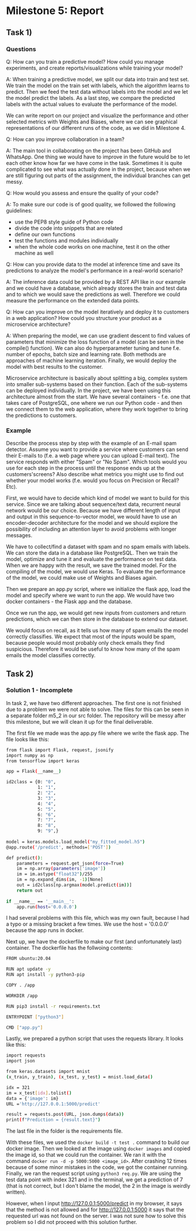 # Milestone 5: Report

## Task 1)
### Questions
Q: How can you train a predictive model? How could you manage experiments, and create reports/visualizations while training your model?

A: When training a predictive model, we split our data into train and test set. We train the model on the train set with labels, which the algorithm learns to predict. Then we feed the test data without labels into the model and we let the model predict the labels. As a last step, we compare the predicted labels with the actual values to evaluate the performance of the model.

We can write report on our project and visualize the performance and other selected metrics with Weights and Biases, where we can see graphical representations of our different runs of the code, as we did in Milestone 4.

Q: How can you improve collaboration in a team?

A: The main tool in collaborating on the project has been GitHub and WhatsApp. One thing we would have to improve in the future would be to let each other know how far we have come in the task. Sometimes it is quite complicated to see what was actually done in the project, because when we are still figuring out parts of the assignment, the individual branches can get messy.

Q: How would you assess and ensure the quality of your code?

A: To make sure our code is of good quality, we followed the following guidelines:

- use the PEP8 style guide of Python code
- divide the code into snippets that are related
- define our own functions
- test the functions and modules individually
- when the whole code works on one machine, test it on the other machine as well

Q: How can you provide data to the model at inference time and save its predictions to analyze the model's performance in a real-world scenario?

A: The inference data could be provided by a REST API like in our example and we could have a database, which already stores the train and test data and to which we would save the predictions as well. Therefore we could measure the performance on the extended data points.

Q: How can you  improve on the model iteratively and deploy it to customers in a web application? How could you structure your product as a microservice architecture?

A: When preparing the model, we can use gradient descent to find values of parameters that minimize the loss function of a model (can be seen in the compile() function). We can also do hyperparameter tuning and tune f.e. number of epochs, batch size and learning rate. Both methods are approaches of machine learning iteration. Finally, we would deploy the model with best results to the customer.

Microservice architecture is basically about splitting a big, complex system into smaller sub-systems based on their function. Each of the sub-systems can be deployed individually. In the project, we have been using this architecture almost from the start. We have several containers - f.e. one that takes care of PostgreSQL, one where we run our Python code - and then we connect them to the web application, where they work together to bring the predictions to customers.

### Example
Describe the process step by step with the example of an E-mail spam detector. Assume you want to provide a service where customers can send their E-mails to (f.e. a web page where you can upload E-mail text). The service responds with either "Spam" or "No Spam". Which tools would you use for each step in the process until the response ends up at the customers'screens? Also describe what metrics you might use to find out whether your model works (f.e. would you focus on Precision or Recall? Etc).

First, we would have to decide which kind of model we want to build for this service. Since we are talking about sequence/text data, recurrent neural network would be our choice. Because we have different length of input and output in this sequence-to-vector model, we would have to use an encoder-decoder architecture for the model and we should explore the possibility of including an attention layer to avoid problems with longer messages.

We have to collect/find a dataset with spam and no spam emails with labels. We can store the data in a database like PostgreSQL. Then we train the model, optimize and tune it and evaluate the performance on test data. When we are happy with the result, we save the trained model. For the compiling of the model, we would use Keras. To evaluate the performance of the model, we could make use of Weights and Biases again.

Then we prepare an app.py script, where we initialize the flask app, load the model and specify where we want to run the app. We would have two docker containers - the Flask app and the database.

Once we run the app, we would get new inputs from customers and return predictions, which we can then store in the database to extend our dataset.

We would focus on recall, as it tells us how many of spam emails the model correctly classifies. We expect that most of the inputs would be spam, because people would most probably only check emails they find suspicious. Therefore it would be useful to know how many of the spam emails the model classifies correctly.

## Task 2)
### Solution 1 - Incomplete

In task 2, we have two different approaches. The first one is not finished due to a problem we were not able to solve. The files for this can be seen in a separate folder m5_2 in our src folder. The repository will be messy after this milestone, but we will clean it up for the final deliverable. 

The first file we made was the app.py file where we write the flask app. The file looks like this:

```sh
from flask import Flask, request, jsonify
import numpy as np
from tensorflow import keras

app = Flask(__name__)

id2class = {0: "0",
            1: "1",
            2: "2",
            3: "3",
            4: "4",
            5: "5",
            6: "6",
            7: "7",
            8: "8",
            9: "9",}
           
model = keras.models.load_model("my_fitted_model.h5")
@app.route('/predict', methods=['POST'])

def predict():
    parameters = request.get_json(force=True)
    im = np.array(parameters['image'])
    im = im.astype("float32")/255
    im = np.expand_dims(im, -1)[None]
    out = id2class[np.argmax(model.predict(im))]
    return out
    
if __name__ == '__main__':
    app.run(host='0.0.0.0')
```
I had several problems with this file, which was my own fault, because I had a typo or a missing bracket a few times. We use the host = '0.0.0.0' because the app runs in docker. 

Next up, we have the dockerfile to make our first (and unfortunately last) container. The dockerfile has the follwoing contents:
```sh
FROM ubuntu:20.04

RUN apt update -y
RUN apt install -y python3-pip

COPY . /app

WORKDIR /app

RUN pip3 install -r requirements.txt

ENTRYPOINT ["python3"]

CMD ["app.py"]

```
Lastly, we prepared a python script that uses the requests library. It looks like this:
```sh
import requests
import json

from keras.datasets import mnist
(x_train, y_train), (x_test, y_test) = mnist.load_data()

idx = 321
im = x_test[idx].tolist()
data = {'image': im}
URL ='http://127.0.0.1:5000/predict'

result = requests.post(URL, json.dumps(data))
print(f"Prediction = {result.text}")
```
The last file in the folder is the requirements file. 

With these files, we used the `docker build -t test .` command to build our docker image. Then we looked at the image using `docker images` and copied the image id, so that we could run the container. We ran it with the command `docker run -d -p 5000:5000 <image_id>`. After crashing 12 times because of some minor mistakes in the code, we got the container running. Finally, we ran the request script using `python3 req.py`. We are using the test data point with index 321 and in the terminal, we get a prediction of 7 (that is not correct, but I don't blame the model, the 2 in the image is weirdly written). 

However, when I input http://127.0.0.1:5000/predict in my browser, it says that the method is not allowed and for http://127.0.0.1:5000 it says that the requested url was not found on the server. I was not sure how to solve this problem so I did not proceed with this solution further.
